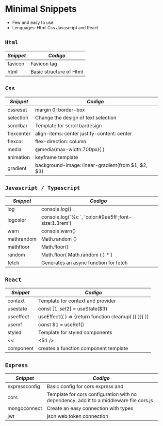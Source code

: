 # Minimal Snippets

- Few and easy to use
- Lenguages: Html Css Javascript and React

## `Html`

| _Snippet_ | _Codigo_                |
| --------- | ----------------------- |
| favicon   | Favicon tag             |
| html      | Basic structure of Html |

## `Css`

| _Snippet_  | _Codigo_                                           |
| ---------- | -------------------------------------------------- |
| cssreset   | margin 0; border-box                               |
| selection  | Change the design of text selection                |
| scrollbar  | Template for scroll bardesign                      |
| flexcenter | align-items: center justify-content: center        |
| flexcol    | flex-direction: column                             |
| media      | @media(max-width:700px){ }                         |
| animation  | keyframe template                                  |
| gradient   | background-image: linear-gradient(from $1, $2, $3) |

## `Javascript / Typescript`

| _Snippet_  | _Codigo_                                                |
| ---------- | ------------------------------------------------------- |
| log        | console.log()                                           |
| logcolor   | console.log(\`%c \`, 'color:#9ee5ff ;font-size:1.3rem') |
| warn       | console.warn()                                          |
| mathrandom | Math.random ()                                          |
| mathfloor  | Math.floor()                                            |
| random     | Math.floor( Math.random ( ) \* )                        |
| fetch      | Generates an async function for fetch                   |

## `React`

| _Snippet_ | _Codigo_                                               |
| --------- | ------------------------------------------------------ |
| context   | Template for context and provider                      |
| usestate  | const \[$1, set$2\] = useState($3)                     |
| useeffect | useEffect(( ) => {return function cleanup( ){ }}\[ \]) |
| useref    | const $1 = useRef()                                    |
| styled    | Template for styled components                         |
| <<        | &lt;$1 /&gt;                                           |
| component | creates a function component template                  |

## `Express`

| _Snippet_     | _Codigo_                                                                                |
| ------------- | --------------------------------------------------------------------------------------- |
| expressconfig | Basic config for cors express and                                                       |
| cors          | Template for cors configuration with no dependency, add it to a middleware file cors.js |
| mongoconnect  | Create an easy connection with types                                                    |
| jwt           | json web token connection                                                               |
